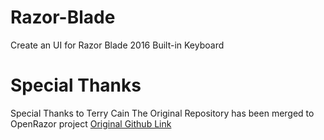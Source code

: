 # Razor-Blade
Create an UI for Razor Blade 2016 Built-in Keyboard
# Special Thanks
Special Thanks to Terry Cain
The Original Repository has been merged to OpenRazor project
[Original Github Link](https://github.com/terrycain/razer-drivers/)
